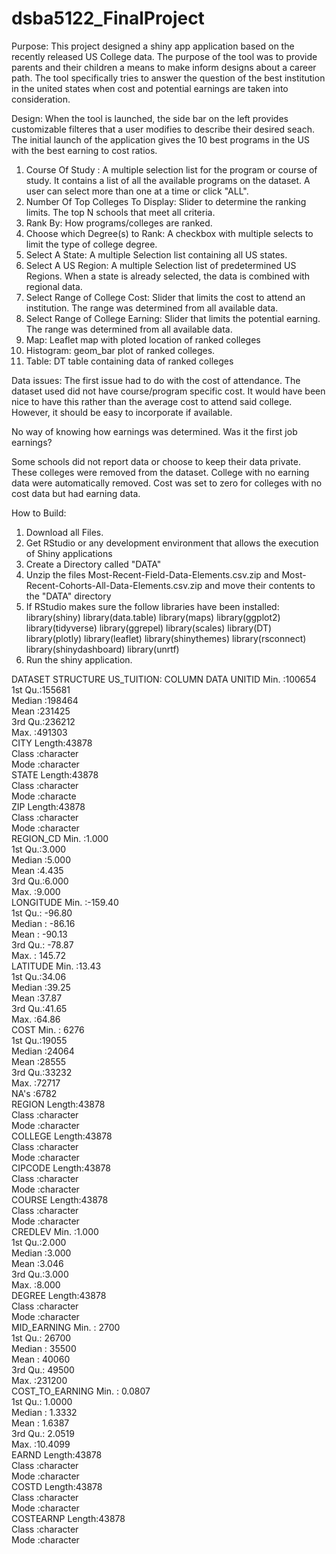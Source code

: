# dsba5122_FinalProject

Purpose:
This project designed a shiny app application based on the recently released US College data.  The purpose of the tool was to provide parents and their children a means to make inform designs about a career path.  The tool specifically tries to answer the question of the best institution in the united states when cost and potential earnings are taken into consideration.

Design:
When the tool is launched, the side bar on the left provides customizable filteres that a user modifies to describe their desired seach.  The initial launch of the application gives the 10 best programs in the US with the best earning to cost ratios.  
  1.  Course Of Study :  A multiple selection list for the program or course of study.  It contains a list of all the
      available programs on the dataset.  A user can select more than one at a time or click
      "ALL".
  2.  Number Of Top Colleges To Display:   Slider to determine the ranking limits.  The top N schools that
                                          meet all criteria.
  3.  Rank By: How programs/colleges are ranked.  
  4.  Choose which Degree(s) to Rank:  A  checkbox with multiple selects to limit the type of college degree. 
  5.  Select A State:  A multiple Selection list containing all US states.
  6.  Select A US Region:  A multiple Selection list of predetermined US Regions.  When a state is already selected, the data
                          is combined with regional data.
  7.  Select Range of College Cost:  Slider that limits the cost to attend an institution.  The range was determined from all
                                    available data.
  8.  Select Range of College Earning:  Slider that limits the potential earning.  The range was determined from all available
                                        data.
  9.  Map: Leaflet map with ploted location of ranked colleges
  10. Histogram:  geom_bar plot of ranked colleges.
  11. Table:  DT table containing data of ranked colleges
                                        
  Data issues:
  The first issue had to do with the cost of attendance.  The dataset used did not have course/program specific cost.  It would have been nice to have this rather than the average cost to attend said college.   However, it should be easy to incorporate if available.
  
  No way of knowing how earnings was determined.  Was it the first job earnings?
  
  Some schools did not report data or choose to keep their data private.  These colleges were removed from the dataset.   College with no earning data were automatically removed.  Cost was set to zero for colleges with no cost data but had earning data.
  
  How to Build:
  1.  Download all Files.
  2.  Get RStudio or any development environment that allows the execution of Shiny applications
  3.  Create a Directory called "DATA"
  4.  Unzip the files Most-Recent-Field-Data-Elements.csv.zip and Most-Recent-Cohorts-All-Data-Elements.csv.zip and move their       contents to the "DATA" directory
  5.  If RStudio makes sure the follow libraries have been installed:
      library(shiny)
library(data.table)
library(maps)
library(ggplot2)
library(tidyverse)
library(ggrepel)
library(scales)
library(DT)
library(plotly)
library(leaflet)
library(shinythemes)
library(rsconnect)
library(shinydashboard)
library(unrtf)
  6.  Run the shiny application.
  
  DATASET STRUCTURE US_TUITION:
 COLUMN           DATA
 UNITID	          Min.   :100654  
		  1st Qu.:155681  
		  Median :198464  
		  Mean   :231425  
		  3rd Qu.:236212  
		  Max.   :491303  
CITY	          Length:43878      
              	  Class :character  
                  Mode  :character  
STATE	          Length:43878      
	          Class :character  
                  Mode  :characte  
ZIP	          Length:43878      
 		  Class :character  
 		  Mode  :character  
REGION_CD	  Min.   :1.000  
                  1st Qu.:3.000  
                  Median :5.000  
                  Mean   :4.435  
                  3rd Qu.:6.000  
                  Max.   :9.000  
LONGITUDE	  Min.   :-159.40  
                  1st Qu.: -96.80  
                  Median : -86.16  
                  Mean   : -90.13  
                  3rd Qu.: -78.87  
                  Max.   : 145.72  
LATITUDE	  Min.   :13.43  
                  1st Qu.:34.06  
                  Median :39.25  
                  Mean   :37.87  
                  3rd Qu.:41.65  
                  Max.   :64.86  
COST	Min.   : 6276  
		  1st Qu.:19055  
		  Median :24064  
		  Mean   :28555  
		  3rd Qu.:33232  
		  Max.   :72717  
		  NA's   :6782  
REGION	Length:43878      
		  Class :character  
		  Mode  :character  
COLLEGE	Length:43878      
		  Class :character  
		  Mode  :character  
CIPCODE	Length:43878      
		  Class :character  
		  Mode  :character  
COURSE	Length:43878      
		  Class :character  
		  Mode  :character  
CREDLEV	          Min.   :1.000  
		  1st Qu.:2.000  
		  Median :3.000  
		  Mean   :3.046  
		  3rd Qu.:3.000  
		  Max.   :8.000  
DEGREE	          Length:43878      
		  Class :character  
		  Mode  :character  
MID_EARNING	  Min.   :  2700  
		  1st Qu.: 26700  
		  Median : 35500  
		  Mean   : 40060  
		  3rd Qu.: 49500  
		  Max.   :231200  
COST_TO_EARNING	  Min.   : 0.0807  
		  1st Qu.: 1.0000  
		  Median : 1.3332  
		  Mean   : 1.6387  
		  3rd Qu.: 2.0519  
		  Max.   :10.4099  
EARND	          Length:43878      
		  Class :character  
		  Mode  :character  
COSTD	          Length:43878      
		  Class :character  
		  Mode  :character  
COSTEARNP	  Length:43878      
		  Class :character  
		  Mode  :character  

  
  
  
